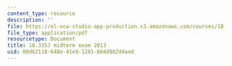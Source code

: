 ```yaml
---
content_type: resource
description: ''
file: https://ol-ocw-studio-app-production.s3.amazonaws.com/courses/18-335j-introduction-to-numerical-methods-spring-2019/00d62118648e41e91201664d982d4aed_MIT18_335JS19_exam13.pdf
file_type: application/pdf
resourcetype: Document
title: 18.335J midterm exam 2013
uid: 00d62118-648e-41e9-1201-664d982d4aed
---
```

